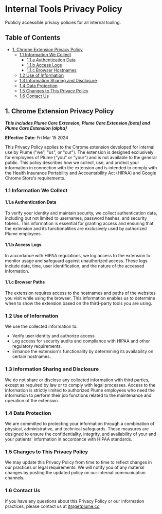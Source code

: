 # Internal Tools Privacy Policy

Publicly accessible privacy policies for all internal tooling.

## Table of Contents

- [1. Chrome Extension Privacy Policy](#1-chrome-extension-privacy-policy)
  - [1.1 Information We Collect](#11-information-we-collect)
    - [1.1.a Authentication Data](#11a-authentication-data)
    - [1.1.b Access Logs](#11b-access-logs)
    - [1.1.c Browser Hostnames](#11c-browser-hostnames)
  - [1.2 Use of Information](#12-use-of-information)
  - [1.3 Information Sharing and Disclosure](#13-information-sharing-and-disclosure)
  - [1.4 Data Protection](#14-data-protection)
  - [1.5 Changes to This Privacy Policy](#15-changes-to-this-privacy-policy)
  - [1.6 Contact Us](#16-contact-us)

## 1. Chrome Extension Privacy Policy

***This includes Plume Care Extension, Plume Care Extension [beta] and Plume Care Extension [alpha]***

**Effective Date:** Fri Mar 15 2024

This Privacy Policy applies to the Chrome extension developed for internal use by Plume ("we", "us", or "our"). The extension is designed exclusively for employees of Plume ("you" or "your") and is not available to the general public. This policy describes how we collect, use, and protect your information in connection with the extension and is intended to comply with the Health Insurance Portability and Accountability Act (HIPAA) and Google Chrome Store's requirements.

### 1.1 Information We Collect

#### 1.1.a Authentication Data
To verify your identity and maintain security, we collect authentication data, including but not limited to usernames, password hashes, and security tokens. This information is essential for granting access and ensuring that the extension and its functionalities are exclusively used by authorized Plume employees.

#### 1.1.b Access Logs
In accordance with HIPAA regulations, we log access to the extension to monitor usage and safeguard against unauthorized access. These logs include date, time, user identification, and the nature of the accessed information.

#### 1.1.c Browser Paths
The extension requires access to the hostnames and paths of the websites you visit while using the browser. This information enables us to determine when to show the extension based on the third-party tools you are using.

### 1.2 Use of Information
We use the collected information to:

- Verify user identity and authorize access.
- Log access for security audits and compliance with HIPAA and other regulatory requirements.
- Enhance the extension's functionality by determining its availability on certain hostnames.

### 1.3 Information Sharing and Disclosure
We do not share or disclose any collected information with third parties, except as required by law or to comply with legal processes. Access to the information is strictly limited to authorized Plume employees who need the information to perform their job functions related to the maintenance and operation of the extension.

### 1.4 Data Protection
We are committed to protecting your information through a combination of physical, administrative, and technical safeguards. These measures are designed to ensure the confidentiality, integrity, and availability of your and your patients' information in accordance with HIPAA standards.

### 1.5 Changes to This Privacy Policy
We may update this Privacy Policy from time to time to reflect changes in our practices or legal requirements. We will notify you of any material changes by posting the updated policy on our internal communication channels.

### 1.6 Contact Us
If you have any questions about this Privacy Policy or our information practices, please contact us at it@getplume.co
